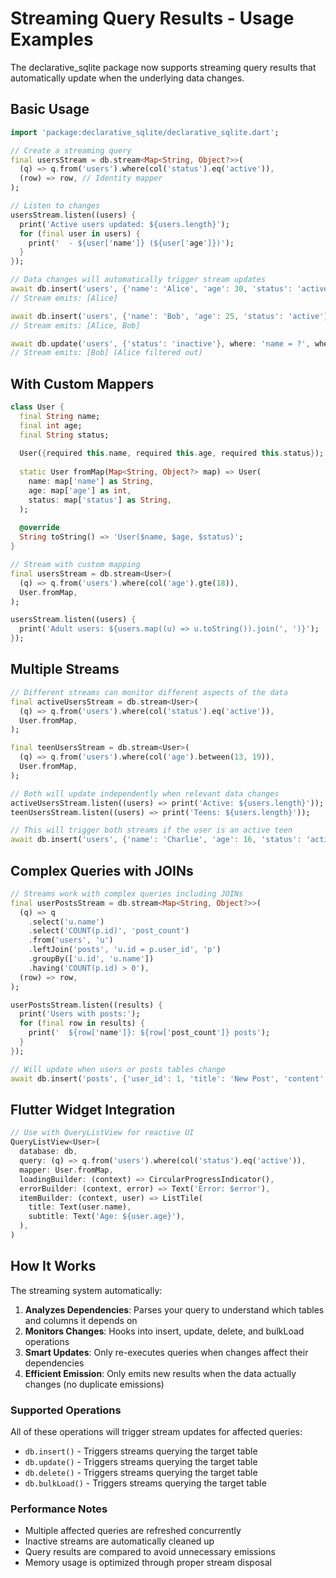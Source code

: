 # Streaming Query Results - Usage Examples

The declarative_sqlite package now supports streaming query results that automatically update when the underlying data changes.

## Basic Usage

```dart
import 'package:declarative_sqlite/declarative_sqlite.dart';

// Create a streaming query
final usersStream = db.stream<Map<String, Object?>>(
  (q) => q.from('users').where(col('status').eq('active')),
  (row) => row, // Identity mapper
);

// Listen to changes
usersStream.listen((users) {
  print('Active users updated: ${users.length}');
  for (final user in users) {
    print('  - ${user['name']} (${user['age']})');
  }
});

// Data changes will automatically trigger stream updates
await db.insert('users', {'name': 'Alice', 'age': 30, 'status': 'active'});
// Stream emits: [Alice]

await db.insert('users', {'name': 'Bob', 'age': 25, 'status': 'active'});  
// Stream emits: [Alice, Bob]

await db.update('users', {'status': 'inactive'}, where: 'name = ?', whereArgs: ['Alice']);
// Stream emits: [Bob] (Alice filtered out)
```

## With Custom Mappers

```dart
class User {
  final String name;
  final int age;
  final String status;
  
  User({required this.name, required this.age, required this.status});
  
  static User fromMap(Map<String, Object?> map) => User(
    name: map['name'] as String,
    age: map['age'] as int, 
    status: map['status'] as String,
  );
  
  @override
  String toString() => 'User($name, $age, $status)';
}

// Stream with custom mapping
final usersStream = db.stream<User>(
  (q) => q.from('users').where(col('age').gte(18)),
  User.fromMap,
);

usersStream.listen((users) {
  print('Adult users: ${users.map((u) => u.toString()).join(', ')}');
});
```

## Multiple Streams

```dart
// Different streams can monitor different aspects of the data
final activeUsersStream = db.stream<User>(
  (q) => q.from('users').where(col('status').eq('active')),
  User.fromMap,
);

final teenUsersStream = db.stream<User>(
  (q) => q.from('users').where(col('age').between(13, 19)),
  User.fromMap,
);

// Both will update independently when relevant data changes
activeUsersStream.listen((users) => print('Active: ${users.length}'));
teenUsersStream.listen((users) => print('Teens: ${users.length}'));

// This will trigger both streams if the user is an active teen
await db.insert('users', {'name': 'Charlie', 'age': 16, 'status': 'active'});
```

## Complex Queries with JOINs

```dart
// Streams work with complex queries including JOINs
final userPostsStream = db.stream<Map<String, Object?>>(
  (q) => q
    .select('u.name')
    .select('COUNT(p.id)', 'post_count')
    .from('users', 'u')
    .leftJoin('posts', 'u.id = p.user_id', 'p')
    .groupBy(['u.id', 'u.name'])
    .having('COUNT(p.id) > 0'),
  (row) => row,
);

userPostsStream.listen((results) {
  print('Users with posts:');
  for (final row in results) {
    print('  ${row['name']}: ${row['post_count']} posts');
  }
});

// Will update when users or posts tables change
await db.insert('posts', {'user_id': 1, 'title': 'New Post', 'content': '...'});
```

## Flutter Widget Integration

```dart
// Use with QueryListView for reactive UI
QueryListView<User>(
  database: db,
  query: (q) => q.from('users').where(col('status').eq('active')),
  mapper: User.fromMap,
  loadingBuilder: (context) => CircularProgressIndicator(),
  errorBuilder: (context, error) => Text('Error: $error'),
  itemBuilder: (context, user) => ListTile(
    title: Text(user.name),
    subtitle: Text('Age: ${user.age}'),
  ),
)
```

## How It Works

The streaming system automatically:

1. **Analyzes Dependencies**: Parses your query to understand which tables and columns it depends on
2. **Monitors Changes**: Hooks into insert, update, delete, and bulkLoad operations
3. **Smart Updates**: Only re-executes queries when changes affect their dependencies
4. **Efficient Emission**: Only emits new results when the data actually changes (no duplicate emissions)

### Supported Operations

All of these operations will trigger stream updates for affected queries:
- `db.insert()` - Triggers streams querying the target table
- `db.update()` - Triggers streams querying the target table  
- `db.delete()` - Triggers streams querying the target table
- `db.bulkLoad()` - Triggers streams querying the target table

### Performance Notes

- Multiple affected queries are refreshed concurrently
- Inactive streams are automatically cleaned up
- Query results are compared to avoid unnecessary emissions
- Memory usage is optimized through proper stream disposal